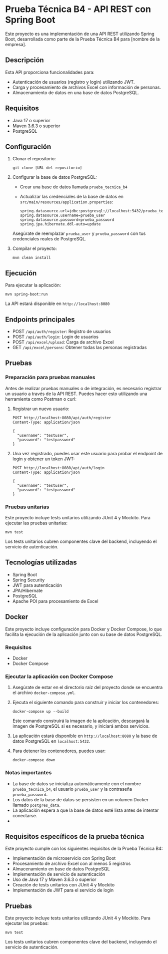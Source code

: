 # Prueba Técnica B4 - API REST con Spring Boot

Este proyecto es una implementación de una API REST utilizando Spring Boot, desarrollada como parte de la Prueba Técnica B4 para [nombre de la empresa].

## Descripción

Esta API proporciona funcionalidades para:
- Autenticación de usuarios (registro y login) utilizando JWT.
- Carga y procesamiento de archivos Excel con información de personas.
- Almacenamiento de datos en una base de datos PostgreSQL.

## Requisitos

- Java 17 o superior
- Maven 3.6.3 o superior
- PostgreSQL

## Configuración

1. Clonar el repositorio:
   ```
   git clone [URL del repositorio]
   ```

2. Configurar la base de datos PostgreSQL:
   - Crear una base de datos llamada `prueba_tecnica_b4`
   - Actualizar las credenciales de la base de datos en `src/main/resources/application.properties`:

     ```properties
     spring.datasource.url=jdbc:postgresql://localhost:5432/prueba_tecnica_b4
     spring.datasource.username=prueba_user
     spring.datasource.password=prueba_password
     spring.jpa.hibernate.ddl-auto=update
     ```

   Asegúrate de reemplazar `prueba_user` y `prueba_password` con tus credenciales reales de PostgreSQL.

3. Compilar el proyecto:
   ```
   mvn clean install
   ```
## Ejecución

Para ejecutar la aplicación:

```
mvn spring-boot:run
```

La API estará disponible en `http://localhost:8080`

## Endpoints principales

- POST `/api/auth/register`: Registro de usuarios
- POST `/api/auth/login`: Login de usuarios
- POST `/api/excel/upload`: Carga de archivo Excel
- GET `/api/excel/persons`: Obtener todas las personas registradas

## Pruebas

### Preparación para pruebas manuales

Antes de realizar pruebas manuales o de integración, es necesario registrar un usuario a través de la API REST. Puedes hacer esto utilizando una herramienta como Postman o curl:

1. Registrar un nuevo usuario:
   ```
   POST http://localhost:8080/api/auth/register
   Content-Type: application/json

   {
     "username": "testuser",
     "password": "testpassword"
   }
   ```

2. Una vez registrado, puedes usar este usuario para probar el endpoint de login y obtener un token JWT:
   ```
   POST http://localhost:8080/api/auth/login
   Content-Type: application/json

   {
     "username": "testuser",
     "password": "testpassword"
   }
   ```

### Pruebas unitarias

Este proyecto incluye tests unitarios utilizando JUnit 4 y Mockito. Para ejecutar las pruebas unitarias:

```
mvn test
```

Los tests unitarios cubren componentes clave del backend, incluyendo el servicio de autenticación.

## Tecnologías utilizadas

- Spring Boot
- Spring Security
- JWT para autenticación
- JPA/Hibernate
- PostgreSQL
- Apache POI para procesamiento de Excel

## Docker

Este proyecto incluye configuración para Docker y Docker Compose, lo que facilita la ejecución de la aplicación junto con su base de datos PostgreSQL.

### Requisitos

- Docker
- Docker Compose

### Ejecutar la aplicación con Docker Compose

1. Asegúrate de estar en el directorio raíz del proyecto donde se encuentra el archivo `docker-compose.yml`.

2. Ejecuta el siguiente comando para construir y iniciar los contenedores:

   ```
   docker-compose up --build
   ```

   Este comando construirá la imagen de la aplicación, descargará la imagen de PostgreSQL si es necesario, y iniciará ambos servicios.

3. La aplicación estará disponible en `http://localhost:8080` y la base de datos PostgreSQL en `localhost:5432`.

4. Para detener los contenedores, puedes usar:

   ```
   docker-compose down
   ```

### Notas importantes

- La base de datos se inicializa automáticamente con el nombre `prueba_tecnica_b4`, el usuario `prueba_user` y la contraseña `prueba_password`.
- Los datos de la base de datos se persisten en un volumen Docker llamado `postgres_data`.
- La aplicación espera a que la base de datos esté lista antes de intentar conectarse.
- 
## Requisitos específicos de la prueba técnica

Este proyecto cumple con los siguientes requisitos de la Prueba Técnica B4:

- Implementación de microservicio con Spring Boot
- Procesamiento de archivo Excel con al menos 5 registros
- Almacenamiento en base de datos PostgreSQL
- Implementación de servicio de autenticación
- Uso de Java 17 y Maven 3.6.3 o superior
- Creación de tests unitarios con JUnit 4 y Mockito
- Implementación de JWT para el servicio de login

## Pruebas

Este proyecto incluye tests unitarios utilizando JUnit 4 y Mockito. Para ejecutar las pruebas:

```
mvn test
```

Los tests unitarios cubren componentes clave del backend, incluyendo el servicio de autenticación.